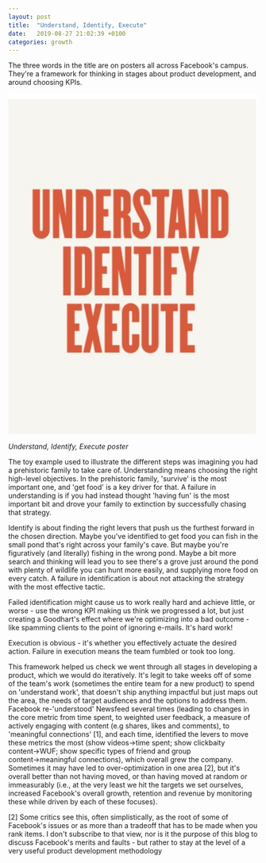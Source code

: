 ```yaml
---
layout: post
title:  "Understand, Identify, Execute"
date:   2019-08-27 21:02:39 +0100
categories: growth
---
```


The three words in the title are on posters all across Facebook's campus. They're a framework for thinking in stages about product development, and around choosing KPIs.

![Understand, Identify, Execute poster](/assets/uie.png)

*Understand, Identify, Execute poster*

The toy example used to illustrate the different steps was imagining you had a prehistoric family to take care of. Understanding means choosing the right high-level objectives. In the prehistoric family, 'survive' is the most important one, and 'get food' is a key driver for that. A failure in understanding is if you had instead thought 'having fun' is the most important bit and drove your family to extinction by successfully chasing that strategy.

Identify is about finding the right levers that push us the furthest forward in the chosen direction. Maybe you've identified to get food you can fish in the small pond that's right across your family's cave. But maybe you're figuratively (and literally) fishing in the wrong pond. Maybe a bit more search and thinking will lead you to see there's a grove just around the pond with plenty of wildlife you can hunt more easily, and supplying more food on every catch. A failure in identification is about not attacking the strategy with the most effective tactic.

Failed identification might cause us to work really hard and achieve little, or worse - use the wrong KPI making us think we progressed a lot, but just creating a Goodhart's effect where we're optimizing into a bad outcome - like spamming clients to the point of ignoring e-mails. It's hard work!

Execution is obvious - it's whether you effectively actuate the desired action. Failure in execution means the team fumbled or took too long.

This framework helped us check we went through all stages in developing a product, which we would do iteratively. It's legit to take weeks off of some of the team's work (sometimes the entire team for a new product) to spend on 'understand work', that doesn't ship anything impactful but just maps out the area, the needs of target audiences and the options to address them. Facebook re-'understood' Newsfeed several times (leading to changes in the core metric from time spent, to weighted user feedback, a measure of actively engaging with content (e.g shares, likes and comments), to 'meaningful connections' [1], and each time, identified the levers to move these metrics the most (show videos→time spent; show clickbaity content→WUF; show specific types of friend and group content→meaningful connections), which overall grew the company. Sometimes it may have led to over-optimization in one area [2], but it's overall better than not having moved, or than having moved at random or immeasurably (i.e., at the very least we hit the targets we set ourselves, increased Facebook's overall growth, retention and revenue by monitoring these while driven by each of these focuses).

[2] Some critics see this, often simplistically, as the root of some of Facebook's issues or as more than a tradeoff that has to be made when you rank items. I don't subscribe to that view, nor is it the purpose of this blog to discuss Facebook's merits and faults - but rather to stay at the level of a very useful product development methodology

